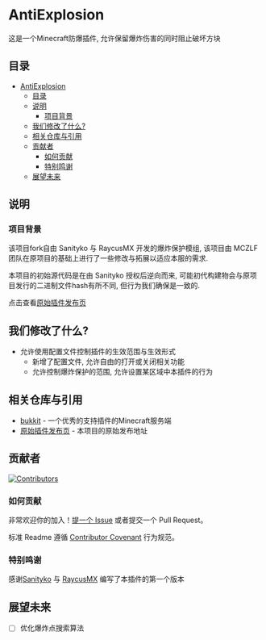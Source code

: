# AntiExplosion

这是一个Minecraft防爆插件, 允许保留爆炸伤害的同时阻止破坏方块

## 目录

- [AntiExplosion](#antiexplosion)
  - [目录](#目录)
  - [说明](#说明)
    - [项目背景](#项目背景)
  - [我们修改了什么?](#我们修改了什么)
  - [相关仓库与引用](#相关仓库与引用)
  - [贡献者](#贡献者)
    - [如何贡献](#如何贡献)
    - [特别鸣谢](#特别鸣谢)
  - [展望未来](#展望未来)

## 说明

### 项目背景

该项目fork自由 Sanityko 与 RaycusMX 开发的爆炸保护模组, 该项目由 MCZLF 团队在原项目的基础上进行了一些修改与拓展以适应本服的需求.

本项目的初始源代码是在由 Sanityko 授权后逆向而来, 可能初代构建物会与原项目发行的二进制文件hash有所不同, 但行为我们确保是一致的.

点击查看[原始插件发布页](https://www.mcbbs.net/forum.php?mod=viewthread&tid=501794 "点击查看")

## 我们修改了什么?

- 允许使用配置文件控制插件的生效范围与生效形式
  - 新增了配置文件, 允许自由的打开或关闭相关功能
  - 允许控制爆炸保护的范围, 允许设置某区域中本插件的行为

## 相关仓库与引用

- [bukkit](https://dev.bukkit.org) - 一个优秀的支持插件的Minecraft服务端
- [原始插件发布页](https://www.mcbbs.net/forum.php?mod=viewthread&tid=501794 "点击查看") - 本项目的原始发布地址

## 贡献者

[![Contributors](https://contrib.rocks/image?repo=MCZLF/plugin-AntiExplosion)](https://github.com/MCZLF/plugin-AntiExplosion/graphs/contributors)

### 如何贡献

非常欢迎你的加入！[提一个 Issue](https://github.com/MCZLF/plugin-AntiExplosion/issues/new) 或者提交一个 Pull Request。

标准 Readme 遵循 [Contributor Covenant](http://contributor-covenant.org/version/1/3/0/) 行为规范。

### 特别鸣谢

感谢[Sanityko](https://www.mcbbs.net/?577462) 与 [RaycusMX](https://www.mcbbs.net/?681175) 编写了本插件的第一个版本

## 展望未来

- [ ] 优化爆炸点搜索算法

